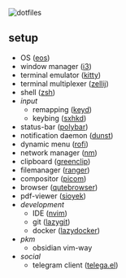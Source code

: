 ![dotfiles](https://github.com/user-attachments/assets/a49711c1-0e2e-4777-a515-7cd4b300865b)

## setup

- OS ([eos](https://endeavouros.com/))
- window manager ([i3](https://github.com/i3/i3))
- terminal emulator ([kitty](https://github.com/kovidgoyal/kitty))
- terminal multiplexer ([zellij](https://github.com/zellij-org/zellij))
- shell ([zsh](https://github.com/zsh-users/zsh))
- *input*
  - remapping ([keyd](https://github.com/rvaiya/keyd))
  - keybing ([sxhkd](https://github.com/baskerville/sxhkd))
- status-bar ([polybar](https://github.com/polybar/polybar))
- notification daemon ([dunst](https://github.com/dunst-project/dunst))
- dynamic menu ([rofi](https://github.com/davatorium/rofi))
- network manager ([nm](https://github.com/NetworkManager/NetworkManager))
- clipboard ([greenclip](https://github.com/erebe/greenclip))
- filemanager ([ranger](https://github.com/ranger/ranger))
- compositor ([picom](https://github.com/yshui/picom))
- browser ([qutebrowser](https://github.com/qutebrowser/qutebrowser))
- pdf-viewer ([sioyek](https://github.com/ahrm/sioyek))
- *development*
  - IDE ([nvim](https://github.com/neovim/neovim))
  - git ([lazygit](https://github.com/jesseduffield/lazygit))
  - docker ([lazydocker](https://github.com/jesseduffield/lazydocker))
- *pkm*
  - obsidian vim-way
- *social*
  - telegram client ([telega.el](https://github.com/zevlg/telega.el))
